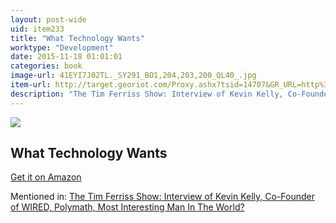 ```yaml
---
layout: post-wide
uid: item233
title: "What Technology Wants"
worktype: "Development"
date: 2015-11-18 01:01:01
categories: book
image-url: 41EYI7J02TL._SY291_BO1,204,203,200_QL40_.jpg
item-url: http://target.georiot.com/Proxy.ashx?tsid=14707&GR_URL=http%3A%2F%2Fwww.amazon.com%2FWhat-Technology-Wants-Kevin-Kelly%2Fdp%2F0143120174%2F
description: "The Tim Ferriss Show: Interview of Kevin Kelly, Co-Founder of WIRED, Polymath, Most Interesting Man In The World?"
---
```

<a href="http://target.georiot.com/Proxy.ashx?tsid=14707&GR_URL=http%3A%2F%2Fwww.amazon.com%2FWhat-Technology-Wants-Kevin-Kelly%2Fdp%2F0143120174%2F" target="blank"><img src="../../../../img/thumbs/41EYI7J02TL._SY291_BO1,204,203,200_QL40_.jpg" class="prod-img"></a>
<h2>What Technology Wants</h2>
<p><a href="http://target.georiot.com/Proxy.ashx?tsid=14707&GR_URL=http%3A%2F%2Fwww.amazon.com%2FWhat-Technology-Wants-Kevin-Kelly%2Fdp%2F0143120174%2F" target="blank">Get it on Amazon</a><p>
<p>Mentioned in: <a href="http://fourhourworkweek.com/2014/08/29/kevin-kelly/" target="blank">The Tim Ferriss Show: Interview of Kevin Kelly, Co-Founder of WIRED, Polymath, Most Interesting Man In The World?</a></p>

